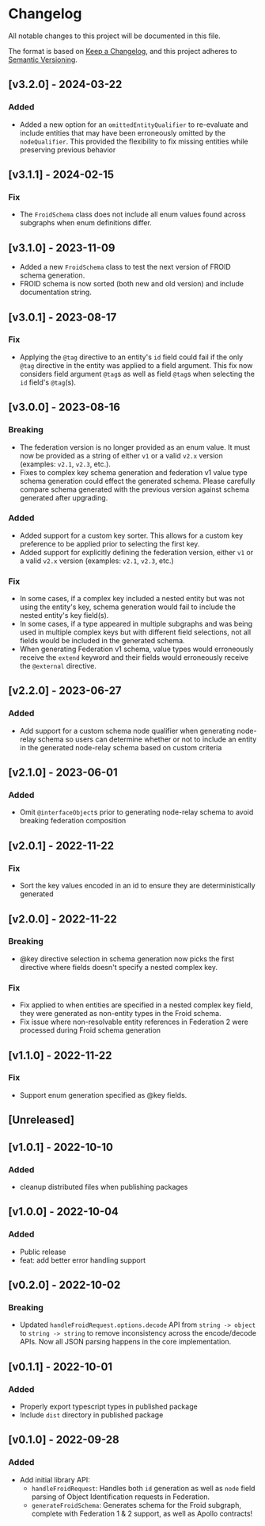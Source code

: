 # Changelog

All notable changes to this project will be documented in this file.

The format is based on [Keep a Changelog](https://keepachangelog.com/en/1.0.0/),
and this project adheres to
[Semantic Versioning](https://semver.org/spec/v2.0.0.html).

## [v3.2.0] - 2024-03-22

### Added

- Added a new option for an `omittedEntityQualifier` to re-evaluate and include
  entities that may have been erroneously omitted by the `nodeQualifier`. This
  provided the flexibility to fix missing entities while preserving previous
  behavior

## [v3.1.1] - 2024-02-15

### Fix

- The `FroidSchema` class does not include all enum values found across
  subgraphs when enum definitions differ.

## [v3.1.0] - 2023-11-09

- Added a new `FroidSchema` class to test the next version of FROID schema
  generation.
- FROID schema is now sorted (both new and old version) and include
  documentation string.

## [v3.0.1] - 2023-08-17

### Fix

- Applying the `@tag` directive to an entity's `id` field could fail if the only
  `@tag` directive in the entity was applied to a field argument. This fix now
  considers field argument `@tag`s as well as field `@tag`s when selecting the
  `id` field's `@tag`(s).

## [v3.0.0] - 2023-08-16

### Breaking

- The federation version is no longer provided as an enum value. It must now be
  provided as a string of either `v1` or a valid `v2.x` version (examples:
  `v2.1`, `v2.3`, etc.).
- Fixes to complex key schema generation and federation v1 value type schema
  generation could effect the generated schema. Please carefully compare schema
  generated with the previous version against schema generated after upgrading.

### Added

- Added support for a custom key sorter. This allows for a custom key preference
  to be applied prior to selecting the first key.
- Added support for explicitly defining the federation version, either `v1` or a
  valid `v2.x` version (examples: `v2.1`, `v2.3`, etc.)

### Fix

- In some cases, if a complex key included a nested entity but was not using the
  entity's key, schema generation would fail to include the nested entity's key
  field(s).
- In some cases, if a type appeared in multiple subgraphs and was being used in
  multiple complex keys but with different field selections, not all fields
  would be included in the generated schema.
- When generating Federation v1 schema, value types would erroneously receive
  the `extend` keyword and their fields would erroneously receive the
  `@external` directive.

## [v2.2.0] - 2023-06-27

### Added

- Add support for a custom schema node qualifier when generating node-relay
  schema so users can determine whether or not to include an entity in the
  generated node-relay schema based on custom criteria

## [v2.1.0] - 2023-06-01

### Added

- Omit `@interfaceObject`s prior to generating node-relay schema to avoid
  breaking federation composition

## [v2.0.1] - 2022-11-22

### Fix

- Sort the key values encoded in an id to ensure they are deterministically
  generated

## [v2.0.0] - 2022-11-22

### Breaking

- @key directive selection in schema generation now picks the first directive
  where fields doesn't specify a nested complex key.

### Fix

- Fix applied to when entities are specified in a nested complex key field, they
  were generated as non-entity types in the Froid schema.
- Fix issue where non-resolvable entity references in Federation 2 were
  processed during Froid schema generation

## [v1.1.0] - 2022-11-22

### Fix

- Support enum generation specified as @key fields.

## [Unreleased]

## [v1.0.1] - 2022-10-10

### Added

- cleanup distributed files when publishing packages

## [v1.0.0] - 2022-10-04

### Added

- Public release
- feat: add better error handling support

## [v0.2.0] - 2022-10-02

### Breaking

- Updated `handleFroidRequest.options.decode` API from `string -> object` to
  `string -> string` to remove inconsistency across the encode/decode APIs. Now
  all JSON parsing happens in the core implementation.

## [v0.1.1] - 2022-10-01

### Added

- Properly export typescript types in published package
- Include `dist` directory in published package

## [v0.1.0] - 2022-09-28

### Added

- Add initial library API:
  - `handleFroidRequest`: Handles both `id` generation as well as `node` field
    parsing of Object Identification requests in Federation.
  - `generateFroidSchema`: Generates schema for the Froid subgraph, complete
    with Federation 1 & 2 support, as well as Apollo contracts!
